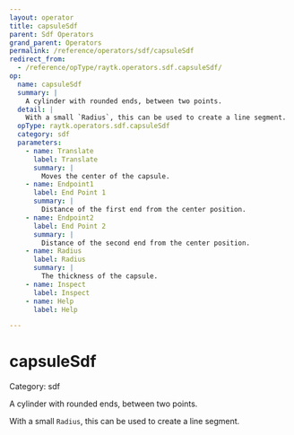 ```yaml
---
layout: operator
title: capsuleSdf
parent: Sdf Operators
grand_parent: Operators
permalink: /reference/operators/sdf/capsuleSdf
redirect_from:
  - /reference/opType/raytk.operators.sdf.capsuleSdf/
op:
  name: capsuleSdf
  summary: |
    A cylinder with rounded ends, between two points.
  detail: |
    With a small `Radius`, this can be used to create a line segment.
  opType: raytk.operators.sdf.capsuleSdf
  category: sdf
  parameters:
    - name: Translate
      label: Translate
      summary: |
        Moves the center of the capsule.
    - name: Endpoint1
      label: End Point 1
      summary: |
        Distance of the first end from the center position.
    - name: Endpoint2
      label: End Point 2
      summary: |
        Distance of the second end from the center position.
    - name: Radius
      label: Radius
      summary: |
        The thickness of the capsule.
    - name: Inspect
      label: Inspect
    - name: Help
      label: Help

---
```


# capsuleSdf

Category: sdf



A cylinder with rounded ends, between two points.

With a small `Radius`, this can be used to create a line segment.